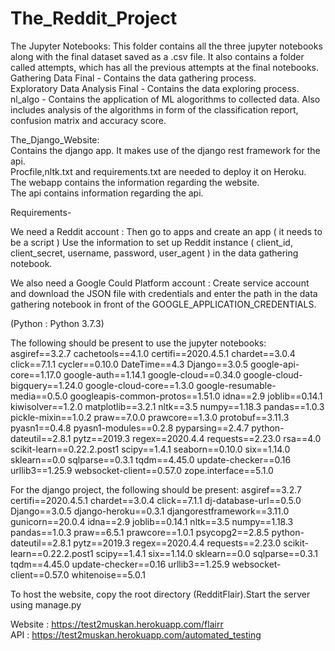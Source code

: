# The_Reddit_Project
 
 The Jupyter Notebooks:
This folder contains all the three jupyter notebooks along with the final dataset saved as a .csv file. It also contains a folder called attempts, which has all the previous attempts at the final notebooks.                   
Gathering Data Final - Contains the data gathering process.    
Exploratory Data Analysis Final - Contains the data exploring process.        
nl_algo - Contains the application of ML alogorithms to collected data. Also includes analysis of the algorithms in form of the classification report, confusion matrix and accuracy score.           

The_Django_Website:           
Contains the django app. It makes use of the django rest framework for the api.              
Procfile,nltk.txt and requirements.txt are needed to deploy it on Heroku.             
The webapp contains the information regarding the website.          
The api contains information regarding the api.            

Requirements-

We need a Reddit account :
Then go to apps and create an app ( it needs to be a script )
Use the information to set up Reddit instance ( client_id, client_secret, username, password, user_agent ) in the data gathering notebook.

We also need a Google Could Platform account :
Create service account and download the JSON file with credentials and enter the path in the data gathering notebook in front of the GOOGLE_APPLICATION_CREDENTIALS.

(Python  : Python 3.7.3)

The following should be present to use the jupyter notebooks:
asgiref==3.2.7
cachetools==4.1.0
certifi==2020.4.5.1
chardet==3.0.4
click==7.1.1
cycler==0.10.0
DateTime==4.3
Django==3.0.5
google-api-core==1.17.0
google-auth==1.14.1
google-cloud==0.34.0
google-cloud-bigquery==1.24.0
google-cloud-core==1.3.0
google-resumable-media==0.5.0
googleapis-common-protos==1.51.0
idna==2.9
joblib==0.14.1
kiwisolver==1.2.0
matplotlib==3.2.1
nltk==3.5
numpy==1.18.3
pandas==1.0.3
pickle-mixin==1.0.2
praw==7.0.0
prawcore==1.3.0
protobuf==3.11.3
pyasn1==0.4.8
pyasn1-modules==0.2.8
pyparsing==2.4.7
python-dateutil==2.8.1
pytz==2019.3
regex==2020.4.4
requests==2.23.0
rsa==4.0
scikit-learn==0.22.2.post1
scipy==1.4.1
seaborn==0.10.0
six==1.14.0
sklearn==0.0
sqlparse==0.3.1
tqdm==4.45.0
update-checker==0.16
urllib3==1.25.9
websocket-client==0.57.0
zope.interface==5.1.0

For the django project, the following should be present:
asgiref==3.2.7
certifi==2020.4.5.1
chardet==3.0.4
click==7.1.1
dj-database-url==0.5.0
Django==3.0.5
django-heroku==0.3.1
djangorestframework==3.11.0
gunicorn==20.0.4
idna==2.9
joblib==0.14.1
nltk==3.5
numpy==1.18.3
pandas==1.0.3
praw==6.5.1
prawcore==1.0.1
psycopg2==2.8.5
python-dateutil==2.8.1
pytz==2019.3
regex==2020.4.4
requests==2.23.0
scikit-learn==0.22.2.post1
scipy==1.4.1
six==1.14.0
sklearn==0.0
sqlparse==0.3.1
tqdm==4.45.0
update-checker==0.16
urllib3==1.25.9
websocket-client==0.57.0
whitenoise==5.0.1

To host the website, copy the root directory (RedditFlair).Start the server using manage.py

Website : https://test2muskan.herokuapp.com/flairr  
API : https://test2muskan.herokuapp.com/automated_testing
